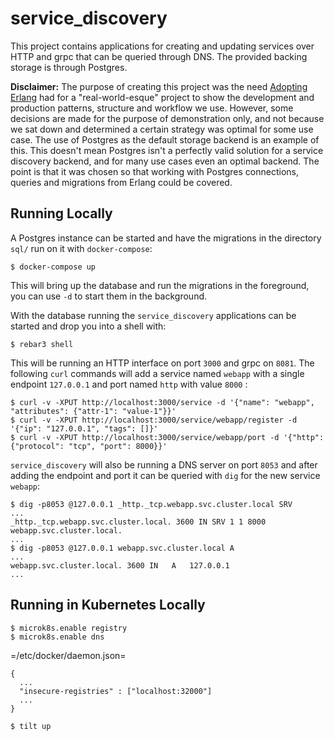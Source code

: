 service_discovery
=====

This project contains applications for creating and updating services over HTTP and grpc that can be queried through DNS. The provided backing storage is through Postgres.

**Disclaimer:** The purpose of creating this project was the need [Adopting Erlang](https://adoptingerlang.org/) had for a "real-world-esque" project to show the development and production patterns, structure and workflow we use. However, some decisions are made for the purpose of demonstration only, and not because we sat down and determined a certain strategy was optimal for some use case. The use of Postgres as the default storage backend is an example of this. This doesn't mean Postgres isn't a perfectly valid solution for a service discovery backend, and for many use cases even an optimal backend. The point is that it was chosen so that working with Postgres connections, queries and migrations from Erlang could be covered.

## Running Locally

A Postgres instance can be started and have the migrations in the directory `sql/` run on it with `docker-compose`:

``` shell
$ docker-compose up
```

This will bring up the database and run the migrations in the foreground, you can use `-d` to start them in the background.

With the database running the `service_discovery` applications can be started and drop you into a shell with:

``` shell
$ rebar3 shell
```

This will be running an HTTP interface on port `3000` and grpc on `8081`. The following `curl` commands will add a service named `webapp` with a single endpoint `127.0.0.1` and port named `http` with value `8000` :

``` shell
$ curl -v -XPUT http://localhost:3000/service -d '{"name": "webapp", "attributes": {"attr-1": "value-1"}}'
$ curl -v -XPUT http://localhost:3000/service/webapp/register -d '{"ip": "127.0.0.1", "tags": []}'
$ curl -v -XPUT http://localhost:3000/service/webapp/port -d '{"http": {"protocol": "tcp", "port": 8000}}'
```

`service_discovery` will also be running a DNS server on port `8053` and after adding the endpoint and port it can be queried with `dig` for the new service `webapp`:

``` shell
$ dig -p8053 @127.0.0.1 _http._tcp.webapp.svc.cluster.local SRV
...
_http._tcp.webapp.svc.cluster.local. 3600 IN SRV 1 1 8000 webapp.svc.cluster.local.
...
$ dig -p8053 @127.0.0.1 webapp.svc.cluster.local A
...
webapp.svc.cluster.local. 3600 IN	A	127.0.0.1
...
```

    
## Running in Kubernetes Locally

``` shell
$ microk8s.enable registry
$ microk8s.enable dns
``` 
=/etc/docker/daemon.json=

``` shell
{
  ...
  "insecure-registries" : ["localhost:32000"]
  ...
}
``` 

``` shell
$ tilt up
```
